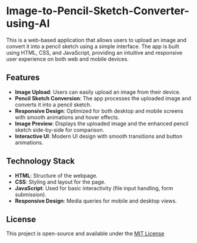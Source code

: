 # Image-to-Pencil-Sketch-Converter-using-AI

This is a web-based application that allows users to upload an image and convert it into a pencil sketch using a simple interface. The app is built using HTML, CSS, and JavaScript, providing an intuitive and responsive user experience on both web and mobile devices.

## Features
- **Image Upload**: Users can easily upload an image from their device.
- **Pencil Sketch Conversion**: The app processes the uploaded image and converts it into a pencil sketch.
- **Responsive Design**: Optimized for both desktop and mobile screens with smooth animations and hover effects.
- **Image Preview**: Displays the uploaded image and the enhanced pencil sketch side-by-side for comparison.
- **Interactive UI**: Modern UI design with smooth transitions and button animations.

## Technology Stack
- **HTML**: Structure of the webpage.
- **CSS**: Styling and layout for the page.
- **JavaScript**: Used for basic interactivity (file input handling, form submission).
- **Responsive Design**: Media queries for mobile and desktop views.

## License
This project is open-source and available under the [MIT License](https://github.com/AyushGorlawar/Image-to-Pencil-Sketch-Converter-using-AI/blob/main/LICENSE)
